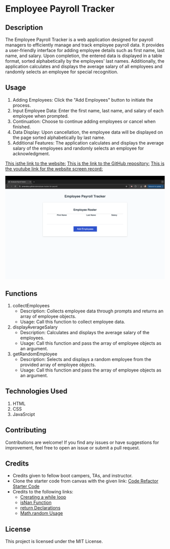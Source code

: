 # Employee Payroll Tracker

## Description
The Employee Payroll Tracker is a web application designed for payroll managers to efficiently manage and track employee payroll data. It provides a user-friendly interface for adding employee details such as first name, last name, and salary. Upon completion, the entered data is displayed in a table format, sorted alphabetically by the employees' last names. Additionally, the application calculates and displays the average salary of all employees and randomly selects an employee for special recognition.

## Usage
1. Adding Employees: Click the "Add Employees" button to initiate the process.
2. Input Employee Data: Enter the first name, last name, and salary of each employee when prompted.
3. Continuation: Choose to continue adding employees or cancel when finished.
4. Data Display: Upon cancellation, the employee data will be displayed on the page sorted alphabetically by last name.
5. Additional Features: The application calculates and displays the average salary of the employees and randomly selects an employee for acknowledgment.

[This isthe link to the website:](https://thecaprifire.github.io/employee-tracker-for-payroll/)
[This is the link to the GitHub repository:](https://github.com/janiandaluz/employee-tracker-for-payroll)
[This is the youtube link for the website screen record:](https://youtu.be/Opuz0bwCOfU)

![Actual Website Screenshot](./images/Screenshot-Employee-Payroll-Tracker.png)

## Functions
1. collectEmployees
    - Description: Collects employee data through prompts and returns an array of employee objects.
    - Usage: Call this function to collect employee data.
2. displayAverageSalary
    - Description: Calculates and displays the average salary of the employees.
    - Usage: Call this function and pass the array of employee objects as an argument.
3. getRandomEmployee
    - Description: Selects and displays a random employee from the provided array of employee objects.
    - Usage: Call this function and pass the array of employee objects as an argument.

## Technologies Used
1. HTML
2. CSS
3. JavaSrcipt

## Contributing
Contributions are welcome! If you find any issues or have suggestions for improvement, feel free to open an issue or submit a pull request.

## Credits
- Credits given to fellow boot campers, TAs, and instructor.
- Clone the starter code from canvas with the given link: [Code Refactor Starter Code](https://github.com/coding-boot-camp/curly-potato)
- Credits to the following links:
    - [Crerating a while loop](https://developer.mozilla.org/en-US/docs/Web/JavaScript/Reference/Statements/while)
    - [isNan Function](https://developer.mozilla.org/en-US/docs/Web/JavaScript/Reference/Global_Objects/isNaN)
    - [return Declarations](https://developer.mozilla.org/en-US/docs/Web/JavaScript/Reference/Statements/return)
    - [Math.random Usage](https://developer.mozilla.org/en-US/docs/Web/JavaScript/Reference/Global_Objects/Math/random)

## License
This project is licensed under the MIT License.
